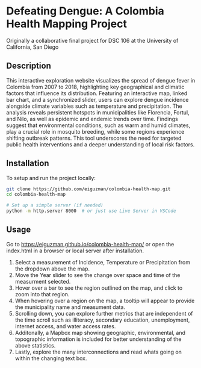 # Defeating Dengue: A Colombia Health Mapping Project

Originally a collaborative final project for DSC 106 at the University of California, San Diego

## Description

This interactive exploration website visualizes the spread of dengue fever in Colombia from 2007 to 2018, highlighting key geographical and climatic factors that influence its distribution. Featuring an interactive map, linked bar chart, and a synchronized slider, users can explore dengue incidence alongside climate variables such as temperature and precipitation. The analysis reveals persistent hotspots in municipalities like Florencia, Fortul, and Nilo, as well as epidemic and endemic trends over time. Findings suggest that environmental conditions, such as warm and humid climates, play a crucial role in mosquito breeding, while some regions experience shifting outbreak patterns. This tool underscores the need for targeted public health interventions and a deeper understanding of local risk factors.

## Installation

To setup and run the project locally:

```sh
git clone https://github.com/eiguzman/colombia-health-map.git
cd colombia-health-map

# Set up a simple server (if needed)
python -m http.server 8000  # or just use Live Server in VSCode
```

## Usage

Go to https://eiguzman.github.io/colombia-health-map/ or open the index.html in a browser or local server after installation.

1. Select a measurement of Incidence, Temperature or Precipitation from the dropdown above the map.
2. Move the Year slider to see the change over space and time of the measurment selected.
3. Hover over a bar to see the region outlined on the map, and click to zoom into that region.
4. When hovering over a region on the map, a tooltip will appear to provide the municipality name and measument data.
5. Scrolling down, you can explore further metrics that are independent of the time scroll such as illiteracy, secondary education, unemployment, internet access, and water access rates.
6. Additonally, a Mapbox map showing geographic, environmental, and topographic information is included for better understanding of the above statistics.
7. Lastly, explore the many interconnections and read whats going on within the changing text box.